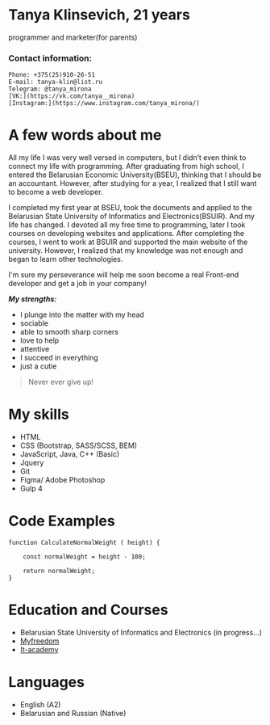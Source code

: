 #  Tanya Klinsevich, 21 years
programmer and marketer(for parents)

### Contact information:
    Phone: +375(25)910-26-51
    E-mail: tanya-klin@list.ru
    Telegram: @tanya_mirona
    [VK:](https://vk.com/tanya__mirona)
    [Instagram:](https://www.instagram.com/tanya_mirona/)

# A few words about me
All my life I was very well versed in computers, but I didn’t even think to connect my life with programming. After graduating from high school, I entered the Belarusian Economic University(BSEU), thinking that I should be an accountant. However, after studying for a year, I realized that I still want to become a web developer. 
    
I completed my first year at BSEU, took the documents and applied to the Belarusian State University of Informatics and Electronics(BSUIR). And my life has changed. I devoted all my free time to programming, later I took courses on developing websites and applications. After completing the courses, I went to work at BSUIR and supported the main website of the university. However, I realized that my knowledge was not enough and began to learn other technologies.

I'm sure my perseverance will help me soon become a real Front-end developer and get a job in your company!

***My strengths:***
* I plunge into the matter with my head
* sociable
* able to smooth sharp corners
* love to help
* attentive
* I succeed in everything
* just a cutie

> Never ever give up!

#  My skills

* HTML
* CSS (Bootstrap, SASS/SCSS, BEM)
* JavaScript, Java, C++ (Basic)
* Jquery
* Git
* Figma/ Adobe Photoshop
* Gulp 4

# Code Examples

```
function CalculateNormalWeight ( height) {

    const normalWeight = height - 100;

    return normalWeight;
}
```

# Education and Courses

* Belarusian State University of Informatics and Electronics (in progress...)
* [Myfreedom](https://myfreedom.by/courses/dev)
* [It-academy](https://www.it-academy.by/course/front-end-developer/)

# Languages

* English (A2)
* Belarusian and Russian (Native)